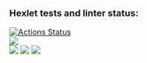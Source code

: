### Hexlet tests and linter status:
[![Actions Status](https://github.com/VladislavArutiunian/php-project-45/workflows/hexlet-check/badge.svg)](https://github.com/VladislavArutiunian/php-project-45/actions)
</br>
<a href="https://codeclimate.com/github/VladislavArutiunian/php-project-45/maintainability"><img src="https://api.codeclimate.com/v1/badges/cea5e68bd63097548ee6/maintainability" /></a>
</br>
<a href="https://asciinema.org/a/532892" target="_blank"><img src="https://asciinema.org/a/532892.svg" /></a>
<a href="https://asciinema.org/a/533255" target="_blank"><img src="https://asciinema.org/a/533255.svg" /></a>
<a href="https://asciinema.org/a/533260" target="_blank"><img src="https://asciinema.org/a/533260.svg" /></a>